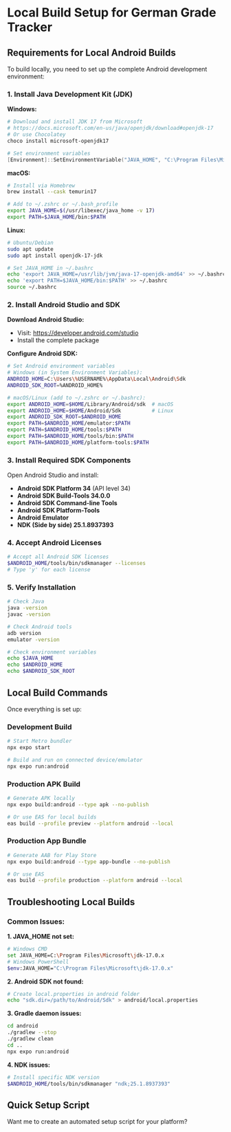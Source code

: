 # Local Build Setup for German Grade Tracker

## Requirements for Local Android Builds

To build locally, you need to set up the complete Android development environment:

### 1. Install Java Development Kit (JDK)

**Windows:**
```powershell
# Download and install JDK 17 from Microsoft
# https://docs.microsoft.com/en-us/java/openjdk/download#openjdk-17
# Or use Chocolatey
choco install microsoft-openjdk17

# Set environment variables
[Environment]::SetEnvironmentVariable("JAVA_HOME", "C:\Program Files\Microsoft\jdk-17.0.x", "Machine")
```

**macOS:**
```bash
# Install via Homebrew
brew install --cask temurin17

# Add to ~/.zshrc or ~/.bash_profile
export JAVA_HOME=$(/usr/libexec/java_home -v 17)
export PATH=$JAVA_HOME/bin:$PATH
```

**Linux:**
```bash
# Ubuntu/Debian
sudo apt update
sudo apt install openjdk-17-jdk

# Set JAVA_HOME in ~/.bashrc
echo 'export JAVA_HOME=/usr/lib/jvm/java-17-openjdk-amd64' >> ~/.bashrc
echo 'export PATH=$JAVA_HOME/bin:$PATH' >> ~/.bashrc
source ~/.bashrc
```

### 2. Install Android Studio and SDK

**Download Android Studio:**
- Visit: https://developer.android.com/studio
- Install the complete package

**Configure Android SDK:**
```bash
# Set Android environment variables
# Windows (in System Environment Variables):
ANDROID_HOME=C:\Users\%USERNAME%\AppData\Local\Android\Sdk
ANDROID_SDK_ROOT=%ANDROID_HOME%

# macOS/Linux (add to ~/.zshrc or ~/.bashrc):
export ANDROID_HOME=$HOME/Library/Android/sdk  # macOS
export ANDROID_HOME=$HOME/Android/Sdk          # Linux
export ANDROID_SDK_ROOT=$ANDROID_HOME
export PATH=$ANDROID_HOME/emulator:$PATH
export PATH=$ANDROID_HOME/tools:$PATH
export PATH=$ANDROID_HOME/tools/bin:$PATH
export PATH=$ANDROID_HOME/platform-tools:$PATH
```

### 3. Install Required SDK Components

Open Android Studio and install:
- **Android SDK Platform 34** (API level 34)
- **Android SDK Build-Tools 34.0.0**
- **Android SDK Command-line Tools**
- **Android SDK Platform-Tools**
- **Android Emulator**
- **NDK (Side by side) 25.1.8937393**

### 4. Accept Android Licenses

```bash
# Accept all Android SDK licenses
$ANDROID_HOME/tools/bin/sdkmanager --licenses
# Type 'y' for each license
```

### 5. Verify Installation

```bash
# Check Java
java -version
javac -version

# Check Android tools
adb version
emulator -version

# Check environment variables
echo $JAVA_HOME
echo $ANDROID_HOME
echo $ANDROID_SDK_ROOT
```

## Local Build Commands

Once everything is set up:

### Development Build
```bash
# Start Metro bundler
npx expo start

# Build and run on connected device/emulator
npx expo run:android
```

### Production APK Build
```bash
# Generate APK locally
npx expo build:android --type apk --no-publish

# Or use EAS for local builds
eas build --profile preview --platform android --local
```

### Production App Bundle
```bash
# Generate AAB for Play Store
npx expo build:android --type app-bundle --no-publish

# Or use EAS
eas build --profile production --platform android --local
```

## Troubleshooting Local Builds

### Common Issues:

**1. JAVA_HOME not set:**
```bash
# Windows CMD
set JAVA_HOME=C:\Program Files\Microsoft\jdk-17.0.x
# Windows PowerShell
$env:JAVA_HOME="C:\Program Files\Microsoft\jdk-17.0.x"
```

**2. Android SDK not found:**
```bash
# Create local.properties in android folder
echo "sdk.dir=/path/to/Android/Sdk" > android/local.properties
```

**3. Gradle daemon issues:**
```bash
cd android
./gradlew --stop
./gradlew clean
cd ..
npx expo run:android
```

**4. NDK issues:**
```bash
# Install specific NDK version
$ANDROID_HOME/tools/bin/sdkmanager "ndk;25.1.8937393"
```

## Quick Setup Script

Want me to create an automated setup script for your platform?